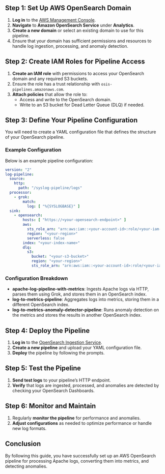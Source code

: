 
## Step 1: Set Up AWS OpenSearch Domain

1. **Log in** to the [AWS Management Console](https://aws.amazon.com/console/).
2. **Navigate** to **Amazon OpenSearch Service** under **Analytics**.
3. **Create a new domain** or select an existing domain to use for this pipeline.
4. Ensure that your domain has sufficient permissions and resources to handle log ingestion, processing, and anomaly detection.

## Step 2: Create IAM Roles for Pipeline Access

1. **Create an IAM role** with permissions to access your OpenSearch domain and any required S3 buckets.
2. Ensure the role has a trust relationship with `osis-pipelines.amazonaws.com`.
3. **Attach policies** that allow the role to:
   - Access and write to the OpenSearch domain.
   - Write to an S3 bucket for Dead Letter Queue (DLQ) if needed.

## Step 3: Define Your Pipeline Configuration

You will need to create a YAML configuration file that defines the structure of your OpenSearch pipeline.

### Example Configuration

Below is an example pipeline configuration:

```yaml
version: "2"
log-pipeline:
  source:
    http:
      path: "/syslog-pipeline/logs"
  processor:
    - grok:
        match:
          log: [ "%{SYSLOGBASE}" ]
  sink:
    - opensearch:
        hosts: [ "https://<your-opensearch-endpoint>" ]
        aws:
          sts_role_arn: "arn:aws:iam::<your-account-id>:role/<your-iam-role>"
          region: "<your-region>"
          serverless: false
        index: "<your-index-name>"
        dlq:
          s3:
            bucket: "<your-s3-bucket>"
            region: "<your-region>"
            sts_role_arn: "arn:aws:iam::<your-account-id>:role/<your-iam-role>"
```

### Configuration Breakdown

- **apache-log-pipeline-with-metrics**: Ingests Apache logs via HTTP, parses them using Grok, and stores them in an OpenSearch index.
- **log-to-metrics-pipeline**: Aggregates logs into metrics, storing them in a different OpenSearch index.
- **log-to-metrics-anomaly-detector-pipeline**: Runs anomaly detection on the metrics and stores the results in another OpenSearch index.

## Step 4: Deploy the Pipeline

1. **Log in** to the [OpenSearch Ingestion Service](https://opensearch.aws.amazon.com/).
2. **Create a new pipeline** and upload your YAML configuration file.
3. **Deploy** the pipeline by following the prompts.

## Step 5: Test the Pipeline

1. **Send test logs** to your pipeline’s HTTP endpoint.
2. **Verify** that logs are ingested, processed, and anomalies are detected by checking your OpenSearch Dashboards.

## Step 6: Monitor and Maintain

1. Regularly **monitor the pipeline** for performance and anomalies.
2. **Adjust configurations** as needed to optimize performance or handle new log formats.

## Conclusion

By following this guide, you have successfully set up an AWS OpenSearch pipeline for processing Apache logs, converting them into metrics, and detecting anomalies.
